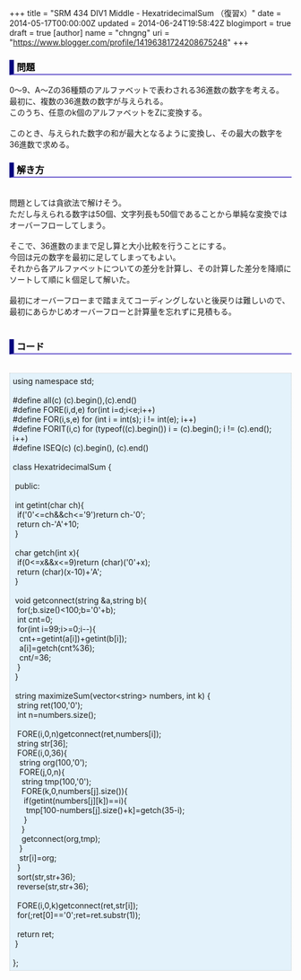 +++
title = "SRM 434 DIV1 Middle - HexatridecimalSum （復習x）"
date = 2014-05-17T00:00:00Z
updated = 2014-06-24T19:58:42Z
blogimport = true
draft = true
[author]
	name = "chngng"
	uri = "https://www.blogger.com/profile/14196381724208675248"
+++

<div dir="ltr" style="text-align: left;" trbidi="on"><h3 style="border-bottom: 2px solid slateblue; border-left: 8px solid navy; color: black; padding: 0px 0px 1px 5px;">問題 </h3>0～9、A～Zの36種類のアルファベットで表わされる36進数の数字を考える。<br />最初に、複数の36進数の数字が与えられる。<br />このうち、任意のk個のアルファベットをZに変換する。<br /><br />このとき、与えられた数字の和が最大となるように変換し、その最大の数字を36進数で求める。<br /><h3 style="border-bottom: 2px solid slateblue; border-left: 8px solid navy; color: black; padding: 0px 0px 1px 5px;">解き方 </h3><br />問題としては貪欲法で解けそう。<br />ただし与えられる数字は50個、文字列長も50個であることから単純な変換ではオーバーフローしてしまう。<br /><br />そこで、36進数のままで足し算と大小比較を行うことにする。<br />今回は元の数字を最初に足してしまってもよい。<br />それから各アルファベットについての差分を計算し、その計算した差分を降順にソートして順にｋ個足して解いた。<br /><br />最初にオーバーフローまで踏まえてコーディングしないと後戻りは難しいので、<br />最初にあらかじめオーバーフローと計算量を忘れずに見積もる。<br /><br /><h3 style="border-bottom: 2px solid slateblue; border-left: 8px solid navy; color: black; padding: 0px 0px 1px 5px;">コード </h3><br /><div style="background-color: #e3f2fb; border: 1px dotted #CCCCCC; padding: 5px;">using namespace std;<br /><br />#define all(c) (c).begin(),(c).end()<br />#define FORE(i,d,e) for(int i=d;i&lt;e;i++)<br />#define FOR(i,s,e) for (int i = int(s); i != int(e); i++)<br />#define FORIT(i,c) for (typeof((c).begin()) i = (c).begin(); i != (c).end(); i++)<br />#define ISEQ(c) (c).begin(), (c).end()<br /><br />class HexatridecimalSum {<br /><br /><span class="Apple-tab-span" style="white-space: pre;"> </span>public:<br /><br /><span class="Apple-tab-span" style="white-space: pre;"> </span>int getint(char ch){<br /><span class="Apple-tab-span" style="white-space: pre;">  </span>if('0'&lt;=ch&amp;&amp;ch&lt;='9')return ch-'0';<br /><span class="Apple-tab-span" style="white-space: pre;">  </span>return ch-'A'+10;<br /><span class="Apple-tab-span" style="white-space: pre;"> </span>}<br /><br /><span class="Apple-tab-span" style="white-space: pre;"> </span>char getch(int x){<br /><span class="Apple-tab-span" style="white-space: pre;">  </span>if(0&lt;=x&amp;&amp;x&lt;=9)return (char)('0'+x);<br /><span class="Apple-tab-span" style="white-space: pre;">  </span>return (char)(x-10)+'A';<br /><span class="Apple-tab-span" style="white-space: pre;"> </span>}<br /><br /><span class="Apple-tab-span" style="white-space: pre;"> </span>void getconnect(string &amp;a,string b){<br /><span class="Apple-tab-span" style="white-space: pre;">  </span>for(;b.size()&lt;100;b='0'+b);<br /><span class="Apple-tab-span" style="white-space: pre;">  </span>int cnt=0;<br /><span class="Apple-tab-span" style="white-space: pre;">  </span>for(int i=99;i&gt;=0;i--){<br /><span class="Apple-tab-span" style="white-space: pre;">   </span>cnt+=getint(a[i])+getint(b[i]);<br /><span class="Apple-tab-span" style="white-space: pre;">   </span>a[i]=getch(cnt%36);<br /><span class="Apple-tab-span" style="white-space: pre;">   </span>cnt/=36;<br /><span class="Apple-tab-span" style="white-space: pre;">  </span>}<br /><span class="Apple-tab-span" style="white-space: pre;"> </span>}<br /><br /><span class="Apple-tab-span" style="white-space: pre;"> </span>string maximizeSum(vector&lt;string&gt; numbers, int k) {<br /><span class="Apple-tab-span" style="white-space: pre;">  </span>string ret(100,'0');<br /><span class="Apple-tab-span" style="white-space: pre;">  </span>int n=numbers.size();<br /><br /><span class="Apple-tab-span" style="white-space: pre;">  </span>FORE(i,0,n)getconnect(ret,numbers[i]);<br /><span class="Apple-tab-span" style="white-space: pre;">  </span>string str[36];<br /><span class="Apple-tab-span" style="white-space: pre;">  </span>FORE(i,0,36){<br /><span class="Apple-tab-span" style="white-space: pre;">   </span>string org(100,'0');<br /><span class="Apple-tab-span" style="white-space: pre;">   </span>FORE(j,0,n){<br /><span class="Apple-tab-span" style="white-space: pre;">    </span>string tmp(100,'0');<br /><span class="Apple-tab-span" style="white-space: pre;">    </span>FORE(k,0,numbers[j].size()){<br /><span class="Apple-tab-span" style="white-space: pre;">     </span>if(getint(numbers[j][k])==i){<br /><span class="Apple-tab-span" style="white-space: pre;">      </span>tmp[100-numbers[j].size()+k]=getch(35-i);<br /><span class="Apple-tab-span" style="white-space: pre;">     </span>}<br /><span class="Apple-tab-span" style="white-space: pre;">    </span>}<br /><span class="Apple-tab-span" style="white-space: pre;">    </span>getconnect(org,tmp);<br /><span class="Apple-tab-span" style="white-space: pre;">   </span>}<br /><span class="Apple-tab-span" style="white-space: pre;">   </span>str[i]=org;<br /><span class="Apple-tab-span" style="white-space: pre;">  </span>}<br /><span class="Apple-tab-span" style="white-space: pre;">  </span>sort(str,str+36);<br /><span class="Apple-tab-span" style="white-space: pre;">  </span>reverse(str,str+36);<br /><br /><span class="Apple-tab-span" style="white-space: pre;">  </span>FORE(i,0,k)getconnect(ret,str[i]);<br /><span class="Apple-tab-span" style="white-space: pre;">  </span>for(;ret[0]=='0';ret=ret.substr(1));<br /><br /><span class="Apple-tab-span" style="white-space: pre;">  </span>return ret;<br /><span class="Apple-tab-span" style="white-space: pre;"> </span>}<br /><br />};</div></div>
